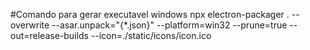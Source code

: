 #Comando para gerar executavel windows
npx electron-packager . --overwrite --asar.unpack=\"{*.json}\" --platform=win32 --prune=true --out=release-builds --icon=./static/icons/icon.ico
